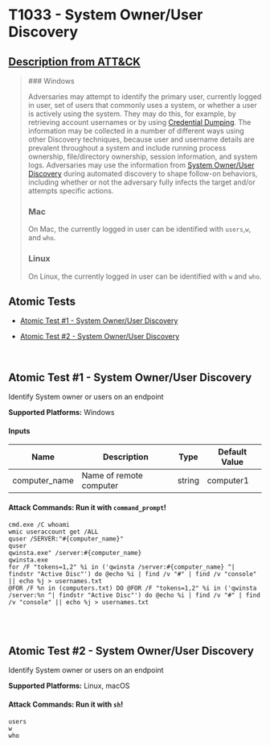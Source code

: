 # T1033 - System Owner/User Discovery
## [Description from ATT&CK](https://attack.mitre.org/wiki/Technique/T1033)
<blockquote>### Windows

Adversaries may attempt to identify the primary user, currently logged in user, set of users that commonly uses a system, or whether a user is actively using the system. They may do this, for example, by retrieving account usernames or by using [Credential Dumping](https://attack.mitre.org/techniques/T1003). The information may be collected in a number of different ways using other Discovery techniques, because user and username details are prevalent throughout a system and include running process ownership, file/directory ownership, session information, and system logs. Adversaries may use the information from [System Owner/User Discovery](https://attack.mitre.org/techniques/T1033) during automated discovery to shape follow-on behaviors, including whether or not the adversary fully infects the target and/or attempts specific actions.

### Mac

On Mac, the currently logged in user can be identified with <code>users</code>,<code>w</code>, and <code>who</code>.

### Linux

On Linux, the currently logged in user can be identified with <code>w</code> and <code>who</code>.</blockquote>

## Atomic Tests

- [Atomic Test #1 - System Owner/User Discovery](#atomic-test-1---system-owneruser-discovery)

- [Atomic Test #2 - System Owner/User Discovery](#atomic-test-2---system-owneruser-discovery)


<br/>

## Atomic Test #1 - System Owner/User Discovery
Identify System owner or users on an endpoint

**Supported Platforms:** Windows


#### Inputs
| Name | Description | Type | Default Value | 
|------|-------------|------|---------------|
| computer_name | Name of remote computer | string | computer1|


#### Attack Commands: Run it with `command_prompt`! 
```
cmd.exe /C whoami
wmic useraccount get /ALL
quser /SERVER:"#{computer_name}"
quser
qwinsta.exe" /server:#{computer_name}
qwinsta.exe
for /F "tokens=1,2" %i in ('qwinsta /server:#{computer_name} ^| findstr "Active Disc"') do @echo %i | find /v "#" | find /v "console" || echo %j > usernames.txt
@FOR /F %n in (computers.txt) DO @FOR /F "tokens=1,2" %i in ('qwinsta /server:%n ^| findstr "Active Disc"') do @echo %i | find /v "#" | find /v "console" || echo %j > usernames.txt
```





<br/>
<br/>

## Atomic Test #2 - System Owner/User Discovery
Identify System owner or users on an endpoint

**Supported Platforms:** Linux, macOS



#### Attack Commands: Run it with `sh`! 
```
users
w
who
```





<br/>
